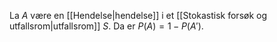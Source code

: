 La $A$ være en [[Hendelse|hendelse]] i et [[Stokastisk forsøk og utfallsrom|utfallsrom]] $S$. Da er $P(A)=1-P(A')$.
